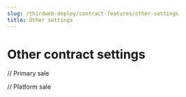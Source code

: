 ```yaml
---
slug: /thirdweb-deploy/contract-features/other-settings
title: Other settings
---
```


# Other contract settings

// Primary sale

// Platform sale
